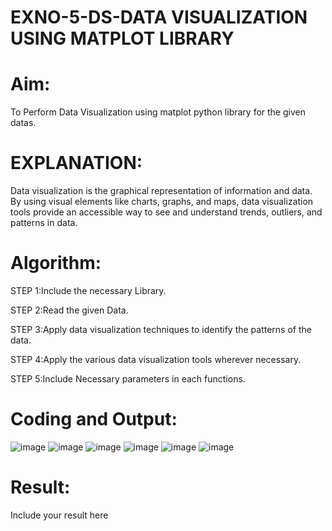 # EXNO-5-DS-DATA VISUALIZATION USING MATPLOT LIBRARY

# Aim:
  To Perform Data Visualization using matplot python library for the given datas.

# EXPLANATION:
Data visualization is the graphical representation of information and data. By using visual elements like charts, graphs, and maps, data visualization tools provide an accessible way to see and understand trends, outliers, and patterns in data.

# Algorithm:
STEP 1:Include the necessary Library.

STEP 2:Read the given Data.

STEP 3:Apply data visualization techniques to identify the patterns of the data.

STEP 4:Apply the various data visualization tools wherever necessary.

STEP 5:Include Necessary parameters in each functions.

# Coding and Output:
![image](https://github.com/Gurumurthys1/EXNO-5-DS/assets/163425568/345c0ce0-9138-4b25-8981-54b27384fe47)
![image](https://github.com/Gurumurthys1/EXNO-5-DS/assets/163425568/1e665f85-9e60-4efb-a727-0151dca782b6)
![image](https://github.com/Gurumurthys1/EXNO-5-DS/assets/163425568/4df6c0e0-b7ab-40f3-a2d3-b8a68b104056)
![image](https://github.com/Gurumurthys1/EXNO-5-DS/assets/163425568/f84bd123-bb5f-4496-b6dd-813a7936691c)
![image](https://github.com/Gurumurthys1/EXNO-5-DS/assets/163425568/e05a97be-9bb3-40e2-8d2c-3f3fa80c5ade)
![image](https://github.com/Gurumurthys1/EXNO-5-DS/assets/163425568/bf932994-5dd6-4877-aeff-872a917f106d)






# Result:
 Include your result here
